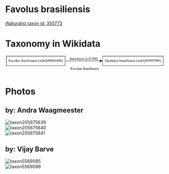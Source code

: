
Favolus brasiliensis
====================
  
[iNaturalist taxon id: 350773](https://www.inaturalist.org/taxa/350773)
# Taxonomy in Wikidata
  
![Favolus brasiliensis](../wikidata_schemas/Favolus_brasiliensis.gv.png)
# Photos

## by: Andra Waagmeester
  
![taxon205675639](https://inaturalist-open-data.s3.amazonaws.com/photos/220329829/medium.jpeg)  
![taxon205675640](https://inaturalist-open-data.s3.amazonaws.com/photos/220329819/medium.jpeg)  
![taxon205675641](https://inaturalist-open-data.s3.amazonaws.com/photos/220329839/medium.jpeg)
## by: Vijay Barve
  
![taxon5569095](https://inaturalist-open-data.s3.amazonaws.com/photos/5860176/medium.jpeg)  
![taxon5569096](https://inaturalist-open-data.s3.amazonaws.com/photos/5860177/medium.jpeg)